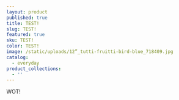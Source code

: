 ```yaml
---
layout: product
published: true
title: TEST!
slug: TEST!
featured: true
sku: TEST!
color: TEST!
image: /static/uploads/12”_tutti-fruitti-bird-blue_718409.jpg
catalog:
  - everyday
product_collections:
  - ''
---
```

WOT!
